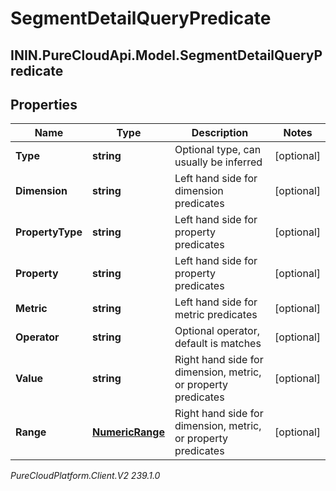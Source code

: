 # SegmentDetailQueryPredicate

## ININ.PureCloudApi.Model.SegmentDetailQueryPredicate

## Properties

|Name | Type | Description | Notes|
|------------ | ------------- | ------------- | -------------|
| **Type** | **string** | Optional type, can usually be inferred | [optional] |
| **Dimension** | **string** | Left hand side for dimension predicates | [optional] |
| **PropertyType** | **string** | Left hand side for property predicates | [optional] |
| **Property** | **string** | Left hand side for property predicates | [optional] |
| **Metric** | **string** | Left hand side for metric predicates | [optional] |
| **Operator** | **string** | Optional operator, default is matches | [optional] |
| **Value** | **string** | Right hand side for dimension, metric, or property predicates | [optional] |
| **Range** | [**NumericRange**](NumericRange) | Right hand side for dimension, metric, or property predicates | [optional] |



_PureCloudPlatform.Client.V2 239.1.0_
